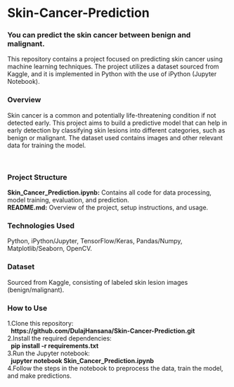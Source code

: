 # Skin-Cancer-Prediction

<h3>You can predict the skin cancer between benign and malignant.</h3>
<p>This repository contains a project focused on predicting skin cancer using machine learning techniques. The project utilizes a dataset sourced from Kaggle, and it is implemented in Python with the use of iPython (Jupyter Notebook).</p>

<h3>Overview</h3>
<P>Skin cancer is a common and potentially life-threatening condition if not detected early. This project aims to build a predictive model that can help in early detection by classifying skin lesions into different categories, such as benign or malignant. The dataset used contains images and other relevant data for training the model.</P><br>

<h3>Project Structure</h3>
<p><b>Skin_Cancer_Prediction.ipynb:</b> Contains all code for data processing, model training, evaluation, and prediction.<br>
<b>README.md:</b> Overview of the project, setup instructions, and usage.</p>

<h3>Technologies Used</h3>
<p>Python, iPython/Jupyter, TensorFlow/Keras, Pandas/Numpy, Matplotlib/Seaborn, OpenCV.</p>

<h3>Dataset</h3>
<p>Sourced from Kaggle, consisting of labeled skin lesion images (benign/malignant).</p>

<h3>How to Use</h3>
1.Clone this repository:<br>
&nbsp&nbsp<b>https://github.com/DulajHansana/Skin-Cancer-Prediction.git</b><br>
2.Install the required dependencies:<br>
&nbsp&nbsp<b>pip install -r requirements.txt</b><br>
3.Run the Jupyter notebook:<br>
&nbsp&nbsp<b>jupyter notebook Skin_Cancer_Prediction.ipynb</b><br>
4.Follow the steps in the notebook to preprocess the data, train the model, and make predictions.



